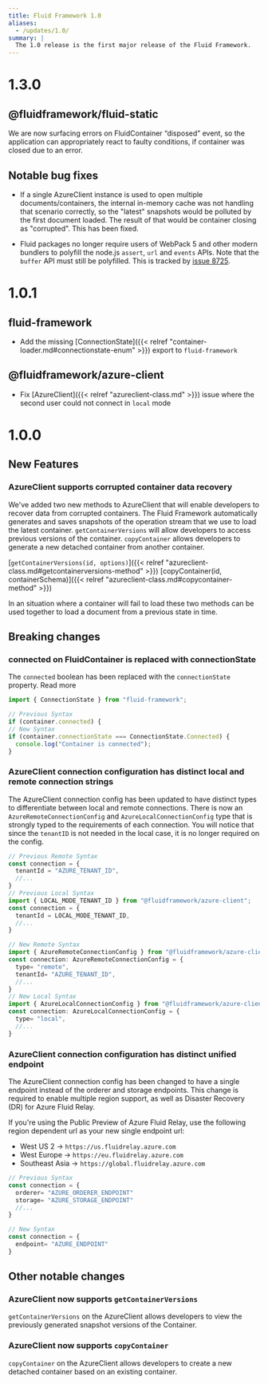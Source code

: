 ```yaml
---
title: Fluid Framework 1.0
aliases:
  - /updates/1.0/
summary: |
  The 1.0 release is the first major release of the Fluid Framework.
---
```


# 1.3.0

## @fluidframework/fluid-static

We are now surfacing errors on FluidContainer “disposed” event, so the application can appropriately react to faulty conditions, if container was closed due to an error.

## Notable bug fixes

- If a single AzureClient instance is used to open multiple documents/containers, the internal in-memory cache was not handling that scenario correctly, so the "latest" snapshots would be polluted by the first document loaded. The result of that would be container closing as "corrupted". This has been fixed.

- Fluid packages no longer require users of WebPack 5 and other modern bundlers to polyfill the node.js `assert`, `url` and `events` APIs. Note that the `buffer` API must still be polyfilled. This is tracked by [issue 8725](https://github.com/microsoft/FluidFramework/issues/8725).

# 1.0.1

## fluid-framework
- Add the missing [ConnectionState]({{< relref "container-loader.md#connectionstate-enum" >}}) export to `fluid-framework`

## @fluidframework/azure-client
- Fix [AzureClient]({{< relref "azureclient-class.md" >}}) issue where the second user could not connect in `local` mode

# 1.0.0

## New Features

### AzureClient supports corrupted container data recovery

We've added two new methods to AzureClient that will enable developers to recover data from corrupted containers. The Fluid Framework automatically generates and saves snapshots of the operation stream that we use to load the latest container. `getContainerVersions` will allow developers to access previous versions of the container. `copyContainer` allows developers to generate a new detached container from another container.

[`getContainerVersions(id, options)`]({{< relref "azureclient-class.md#getcontainerversions-method" >}})
[copyContainer(id, containerSchema)]({{< relref "azureclient-class.md#copycontainer-method" >}})

In an situation where a container will fail to load these two methods can be used together to load a document from a previous state in time.

## Breaking changes

### connected on FluidContainer is replaced with connectionState

The `connected` boolean has been replaced with the `connectionState` property. Read more

```js
import { ConnectionState } from "fluid-framework";

// Previous Syntax
if (container.connected) {
// New Syntax
if (container.connectionState === ConnectionState.Connected) {
  console.log("Container is connected");
}
```

### AzureClient connection configuration has distinct local and remote connection strings

The AzureClient connection config has been updated to have distinct types to differentiate between local and remote connections. There is now an `AzureRemoteConnectionConfig` and `AzureLocalConnectionConfig` type that is strongly typed to the requirements of each connection. You will notice that since the `tenantID` is not needed in the local case, it is no longer required on the config.

```js
// Previous Remote Syntax
const connection = {
  tenantId = "AZURE_TENANT_ID",
  //...
}
// Previous Local Syntax
import { LOCAL_MODE_TENANT_ID } from "@fluidframework/azure-client";
const connection = {
  tenantId = LOCAL_MODE_TENANT_ID,
  //...
}
```

```js
// New Remote Syntax
import { AzureRemoteConnectionConfig } from "@fluidframework/azure-client";
const connection: AzureRemoteConnectionConfig = {
  type= "remote",
  tenantId= "AZURE_TENANT_ID",
  //...
}
// New Local Syntax
import { AzureLocalConnectionConfig } from "@fluidframework/azure-client";
const connection: AzureLocalConnectionConfig = {
  type= "local",
  //...
}
```

### AzureClient connection configuration has distinct unified endpoint

The AzureClient connection config has been changed to have a single endpoint instead of the orderer and storage endpoints. This change is required to enable multiple region support, as well as Disaster Recovery (DR) for Azure Fluid Relay.

If you're using the Public Preview of Azure Fluid Relay, use the following region dependent url as your new single endpoint url:

- West US 2 ->  `https://us.fluidrelay.azure.com`
- West Europe -> `https://eu.fluidrelay.azure.com`
- Southeast Asia -> `https://global.fluidrelay.azure.com`

```js
// Previous Syntax
const connection = {
  orderer= "AZURE_ORDERER_ENDPOINT"
  storage= "AZURE_STORAGE_ENDPOINT"
  //...
}
```

```js
// New Syntax
const connection = {
  endpoint= "AZURE_ENDPOINT"
}
```

## Other notable changes

### AzureClient now supports `getContainerVersions`

`getContainerVersions` on the AzureClient allows developers to view the previously generated snapshot versions of the Container.

### AzureClient now supports `copyContainer`

`copyContainer` on the AzureClient allows developers to create a new detached container based on an existing container.
